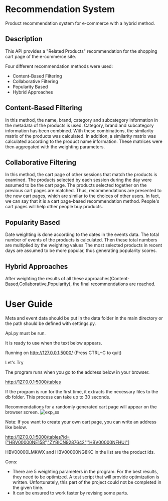 # Recommendation System
Product recommendation system for e-commerce with a hybrid method.

## Description
This API provides a "Related Products" recommendation for the shopping cart page of the e-commerce site.

Four different recommendation methods were used:
  - Content-Based Filtering
  - Collaborative Filtering
  - Popularity Based
  - Hybrid Approaches

## Content-Based Filtering

In this method, the name, brand, category and subcategory information in the metadata of the products is used.
Category, brand and subcategory information has been combined.
With these combinations, the similarity matrix of the products was calculated.
In addition, a similarity matrix was calculated according to the product name information.
These matrices were then aggregated with the weighting parameters.

## Collaborative Filtering

In this method, the cart page of other sessions that match the products is examined.
The products selected by each session during the day were assumed to be the cart page.
The products selected together on the previous cart pages are matched.
Thus, recommendations are presented to the new cart pages, which are similar to the choices of other users.
In fact, we can say that it is a cart page-based recommendation method.
People's cart pages will help other people buy products.

## Popularity Based

Date weighting is done according to the dates in the events data.
The total number of events of the products is calculated.
Then these total numbers are multiplied by the weighting values
The most selected products in recent days are assumed to be more popular, thus generating popularity scores.

## Hybrid Approaches

After weighting the results of all these approaches(Content-Based,Collaborative,Popularity), the final recommendations are reached.

# User Guide


Meta and event data should be put in the data folder in the main directory or the path should be defined with settings.py.

Api.py must be run.


It is ready to use when the text below appears.

Running on http://127.0.0.1:5000/ (Press CTRL+C to quit)


Let's Try


The program runs when you go to the address below in your browser.

 http://127.0.0.1:5000/tables


If the program is run for the first time, it extracts the necessary files to the db folder.
This process can take up to 30 seconds.


Recommendations for a randomly generated cart page will appear on the browser screen.
![exp_ss](https://user-images.githubusercontent.com/106500758/170994387-81bee443-dab1-4045-b40c-f319e0657f1b.png)

Note: If you want to create your own cart page, you can write an address like below.

http://127.0.0.1:5000/tables?id=["HBV00000NE158","ZYBICN9287642","HBV00000NFHUI"]

HBV00000LMKWX and HBV00000NG8KC in the list are the product ids.

Cons:
  - There are 5 weighting parameters in the program. For the best results, they need to be optimized. A test script that will provide optimization is written. Unfortunately, this part of the project could not be completed in the given time.
  - It can be ensured to work faster by revising some parts.
